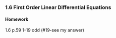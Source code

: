 ### 1.6 First Order Linear Differential Equations

#### Homework
1.6 p.59 1-19 odd (#19-see my answer)
